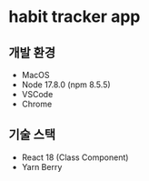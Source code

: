 # habit tracker app

## 개발 환경
* MacOS
* Node 17.8.0 (npm 8.5.5)
* VSCode
* Chrome

## 기술 스택
* React 18 (Class Component)
* Yarn Berry
